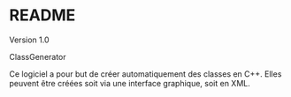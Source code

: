 # README #

Version 1.0

ClassGenerator

Ce logiciel a pour but de créer automatiquement des classes en C++. Elles peuvent être créées soit via une interface graphique, soit en XML.